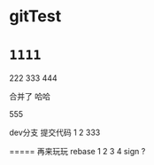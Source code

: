 # gitTest

# `1111`
222
333
444

合并了 哈哈 

555

dev分支 提交代码
1
2
333

=====
再来玩玩 rebase
1
2
3
4 sign ?
